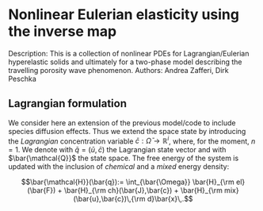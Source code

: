 # Nonlinear Eulerian elasticity using the inverse map

Description: This is a collection of nonlinear PDEs for Lagrangian/Eulerian hyperelastic solids and ultimately for a two-phase model describing the travelling porosity wave phenomenon. 
Authors: Andrea Zafferi, Dirk Peschka

## Lagrangian formulation

We consider here an extension of the previous model/code to include species diffusion effects. Thus we extend the space state by introducing the *Lagrangian* concentration variable $\bar{c}:\bar{\Omega}\to\mathbb{R}^i$, where, for the moment, $n=1$. We denote with $\bar{q}=(\bar{u},\bar{c})$ the Lagrangian state vector and with $\bar{\mathcal{Q}}$ the state space. The free energy of the system is updated with the inclusion of  *chemical* and a *mixed* energy density:

```math
\bar{\mathcal{H}}(\bar{q}):= \int_{\bar{\Omega}} \bar{H}_{\rm el}(\bar{F}) + \bar{H}_{\rm ch}(\bar{J},\bar{c}) + \bar{H}_{\rm mix}(\bar{u},\bar{c})\,{\rm d}\bar{x}\,.
```

